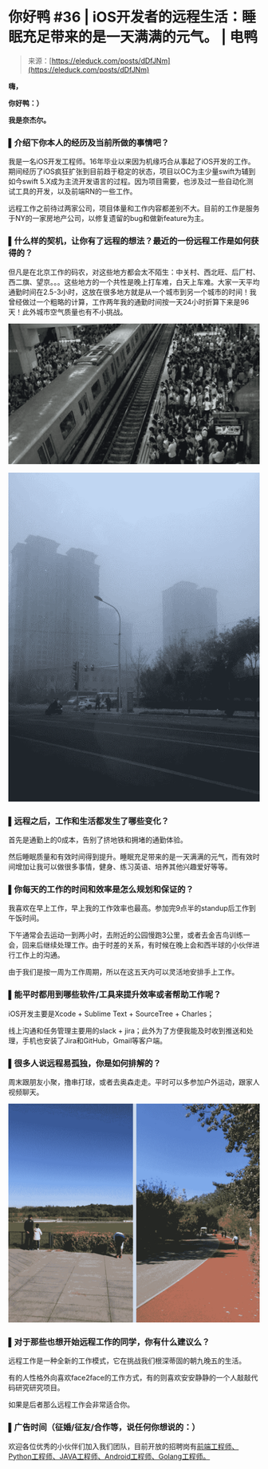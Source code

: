 <!--yml
category: 访谈
date: 2022-06-28 10:40:01
-->

# 你好鸭 #36 | iOS开发者的远程生活：睡眠充足带来的是一天满满的元气。 | 电鸭

> 来源：[https://eleduck.com/posts/dDfJNm](https://eleduck.com/posts/dDfJNm)

**​嗨，**

**你好鸭：）**

**我是奈杰尔。**

### ▌介绍下你本人的经历及当前所做的事情吧？

我是一名iOS开发工程师。16年毕业以来因为机缘巧合从事起了iOS开发的工作。期间经历了iOS疯狂扩张到目前趋于稳定的状态，项目以OC为主少量swift为辅到如今swift 5.X成为主流开发语言的过程。因为项目需要，也涉及过一些自动化测试工具的开发，以及前端RN的一些工作。

远程工作之前待过两家公司，项目体量和工作内容都差别不大。目前的工作是服务于NY的一家房地产公司，以修复遗留的bug和做新feature为主。

### ▌什么样的契机，让你有了远程的想法？最近的一份远程工作是如何获得的？

但凡是在北京工作的码农，对这些地方都会太不陌生：中关村、西北旺、后厂村、西二旗、望京。。。这些地方的一个共性是晚上打车难，白天上车难。大家一天平均通勤时间在2.5-3小时，这放在很多地方就是从一个城市到另一个城市的时间！我曾经做过一个粗略的计算，工作两年我的通勤时间按一天24小时折算下来是96天！此外城市空气质量也有不小挑战。

[![](img/c2d64794a07aa7e27955205a6f7efe05.png)](https://duckfiles.oss-cn-qingdao.aliyuncs.com/eleduck/image/e949bef0-2239-4080-a245-b72c9576692d.png)

[![](img/23ef2667f1260f5de5f6c9a0cd214f94.png)](https://duckfiles.oss-cn-qingdao.aliyuncs.com/eleduck/image/40efe2b2-4acd-4730-9f8f-43023f993e5f.png)

### ▌远程之后，工作和生活都发生了哪些变化？

首先是通勤上的0成本，告别了挤地铁和拥堵的通勤体验。

然后睡眠质量和有效时间得到提升。睡眠充足带来的是一天满满的元气，而有效时间增加让我可以做很多事情，健身、练习英语、培养其他兴趣爱好等等。

### ▌你每天的工作的时间和效率是怎么规划和保证的？

我喜欢在早上工作，早上我的工作效率也最高。参加完9点半的standup后工作到午饭时间。

下午通常会去运动一到两小时，去附近的公园慢跑3公里，或者去金吉鸟训练一会，回来后继续处理工作。由于时差的关系，有时候在晚上会和西半球的小伙伴进行工作上的沟通。

由于我们是按一周为工作周期，所以在这五天内可以灵活地安排手上工作。

### ▌能平时都用到哪些软件/工具来提升效率或者帮助工作呢？

iOS开发主要是Xcode + Sublime Text + SourceTree + Charles；

线上沟通和任务管理主要用的slack + jira；此外为了方便我能及时收到推送和处理，手机也安装了Jira和GitHub，Gmail等客户端。

### ▌很多人说远程易孤独，你是如何排解的？

周末跟朋友小聚，撸串打球，或者去奥森走走。平时可以多参加户外运动，跟家人视频聊天。

[![](img/bbd83f9f38c58a706efc7967ed4ab2e2.png)](https://duckfiles.oss-cn-qingdao.aliyuncs.com/eleduck/image/add9a603-3ff5-40e2-baab-49c7e32930d5.png)

### ▌对于那些也想开始远程工作的同学，你有什么建议么？

远程工作是一种全新的工作模式，它在挑战我们根深蒂固的朝九晚五的生活。

有的人性格外向喜欢face2face的工作方式，有的则喜欢安安静静的一个人敲敲代码研究研究项目。

如果是后者那么远程工作会非常适合你。

### ▌广告时间（征婚/征友/合作等，说任何你想说的：）

欢迎各位优秀的小伙伴们加入我们团队，目前开放的招聘岗有[前端工程师、Python工程师、JAVA工程师、Android工程师、Golang工程师。](https://eleduck.com/posts/EQfYpw)